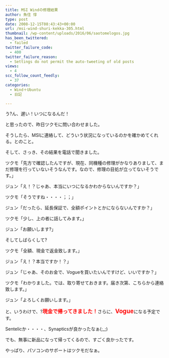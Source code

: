 ```yaml
---
title: MSI Windの修理結果
author: 魚住 惇
type: post
date: 2008-12-15T08:43:43+00:00
url: /msi-wind-shuri-kekka-305.html
thumbnail: /wp-content/uploads/2016/06/saotomelogos.jpg
has_been_twittered:
  - failed
twitter_failure_code:
  - 400
twitter_failure_reason:
  - Settings do not permit the auto-tweeting of old posts
views:
  - 4
scc_follow_count_feedly:
  - 37
categories:
  - Wind＋Ubuntu
  - 日記

---
```

う?ん、遅い！いつになるんだ！</p> 

と思ったので、昨日ツクモに問い合わせました。

そうしたら、MSIに連絡して、どういう状況になっているのかを確かめてくれる。とのこと。

そして、さっき、その結果を電話で聞きました。</p> 

<!--more-->

ツクモ「先方で確認したんですが、現在、同機種の修理がかなりありまして、まだ修理を行っていないそうなんです。なので、修理の目処が立ってないそうです。」

ジュン「え！？じゃあ、本当にいつになるかわからないんですか？」

ツクモ「そうですね・・・・；；」

ジュン「だったら、延長保証で、全額ポイントとかにならないんですか？」

ツクモ「少し、上の者に話してみます。」

ジュン「お願いします?」</p> 

そしてしばらくして?</p> 

ツクモ「全額、現金で返金致します。」

ジュン「え！？本当ですか！？」

ジュン「じゃあ、そのお金で、Vogueを買いたいんですけど、いいですか？」

ツクモ「わかりました。では、取り寄せておきます。届き次第、こちらから連絡致します。」

ジュン「よろしくお願いします。」</p> 

と、いうわけで、?<span style="color: red; font-size: 12pt;"><b>現金で帰ってきました！</b></span>さらに、<span style="color: red; font-size: 14pt;"><b>Vogue</b></span>になる予定です。

Sentelicか・・・・、Synapticsが良かったなぁ(;_;)

でも、無事に新品になって帰ってくるので、すごく良かったです。

やっぱり、パソコンのサポートはツクモだなぁ。